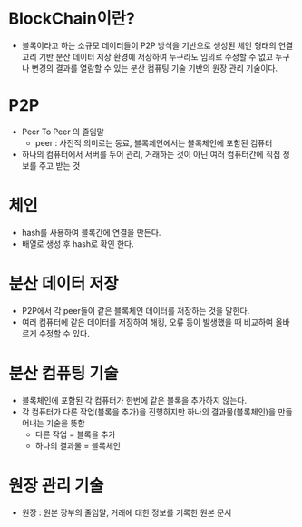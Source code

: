 # BlockChain이란?

- 블록이라고 하는 소규모 데이터들이 P2P 방식을 기반으로 생성된 체인 형태의 연결고리 기반 분산 데이터 저장 환경에 저장하여 누구라도 임의로 수정할 수 없고 누구나 변경의 결과를 열람할 수 있는 분산 컴퓨팅 기술 기반의 원장 관리 기술이다.

# P2P

- Peer To Peer 의 줄임말
  - peer : 사전적 의미로는 동료, 블록체인에서는 블록체인에 포함된 컴퓨터
- 하나의 컴퓨터에서 서버를 두어 관리, 거래하는 것이 아닌 여러 컴퓨터간에 직접 정보를 주고 받는 것

# 체인

- hash를 사용하여 블록간에 연결을 만든다.
- 배열로 생성 후 hash로 확인 한다.

# 분산 데이터 저장

- P2P에서 각 peer들이 같은 블록체인 데이터를 저장하는 것을 말한다.
- 여러 컴퓨터에 같은 데이터를 저장하여 해킹, 오류 등이 발생했을 때 비교하여 올바르게 수정할 수 있다.

# 분산 컴퓨팅 기술

- 블록체인에 포함된 각 컴퓨터가 한번에 같은 블록을 추가하지 않는다.
- 각 컴퓨터가 다른 작업(블록을 추가)을 진행하지만 하나의 결과물(블록체인)을 만들어내는 기술을 뜻함
  - 다른 작업 = 블록을 추가
  - 하나의 결과물 = 블록체인

# 원장 관리 기술

- 원장 : 원본 장부의 줄임말, 거래에 대한 정보를 기록한 원본 문서
